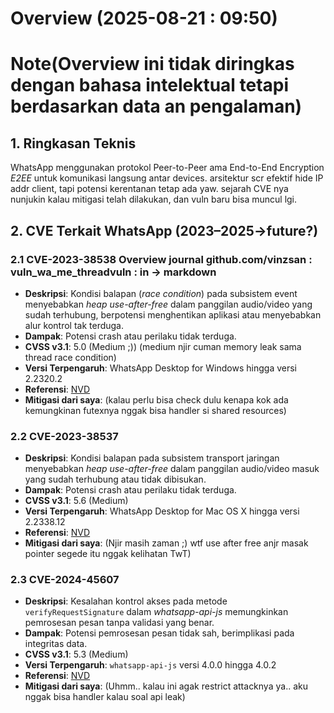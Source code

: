 # Overview (2025-08-21 : 09:50)
# Note(Overview ini tidak diringkas dengan bahasa intelektual tetapi berdasarkan data an pengalaman)

## 1. Ringkasan Teknis

WhatsApp menggunakan protokol Peer-to-Peer ama End-to-End Encryption _E2EE_ untuk komunikasi langsung antar devices. arsitektur scr efektif hide IP addr client, tapi potensi kerentanan tetap ada yaw. sejarah CVE nya nunjukin kalau mitigasi telah dilakukan, dan vuln baru bisa muncul lgi.

## 2. CVE Terkait WhatsApp (2023–2025->future?)

### 2.1 CVE-2023-38538 Overview journal github.com/vinzsan : vuln_wa_me_threadvuln : in -> markdown

* **Deskripsi**: Kondisi balapan (*race condition*) pada subsistem event menyebabkan *heap use-after-free* dalam panggilan audio/video yang sudah terhubung, berpotensi menghentikan aplikasi atau menyebabkan alur kontrol tak terduga.
* **Dampak**: Potensi crash atau perilaku tidak terduga.
* **CVSS v3.1**: 5.0 (Medium ;)) (medium njir cuman memory leak sama thread race condition)
* **Versi Terpengaruh**: WhatsApp Desktop for Windows hingga versi 2.2320.2
* **Referensi**: [NVD](https://nvd.nist.gov/vuln/detail/CVE-2023-38538)
* **Mitigasi dari saya**: (kalau perlu bisa check dulu kenapa kok ada kemungkinan futexnya nggak bisa handler si shared resources)

### 2.2 CVE-2023-38537

* **Deskripsi**: Kondisi balapan pada subsistem transport jaringan menyebabkan *heap use-after-free* dalam panggilan audio/video masuk yang sudah terhubung atau tidak dibisukan.
* **Dampak**: Potensi crash atau perilaku tidak terduga.
* **CVSS v3.1**: 5.6 (Medium)
* **Versi Terpengaruh**: WhatsApp Desktop for Mac OS X hingga versi 2.2338.12
* **Referensi**: [NVD](https://nvd.nist.gov/vuln/detail/CVE-2023-38537)
* **Mitigasi dari saya**: (Njir masih zaman ;) wtf use after free anjr masak pointer segede itu nggak kelihatan TwT)

### 2.3 CVE-2024-45607

* **Deskripsi**: Kesalahan kontrol akses pada metode `verifyRequestSignature` dalam *whatsapp-api-js* memungkinkan pemrosesan pesan tanpa validasi yang benar.
* **Dampak**: Potensi pemrosesan pesan tidak sah, berimplikasi pada integritas data.
* **CVSS v3.1**: 5.3 (Medium)
* **Versi Terpengaruh**: `whatsapp-api-js` versi 4.0.0 hingga 4.0.2
* **Referensi**: [NVD](https://nvd.nist.gov/vuln/detail/CVE-2024-45607)
* **Mitigasi dari saya**: (Uhmm.. kalau ini agak restrict attacknya ya.. aku nggak bisa handler kalau soal api leak)

